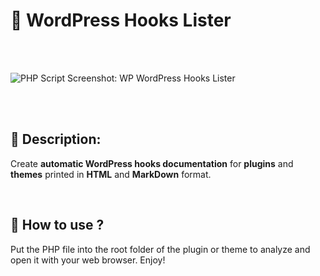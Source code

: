 # 🐡 WordPress Hooks Lister

<br/><br/>

![PHP Script Screenshot: WP WordPress Hooks Lister](https://wprock.fr/wp-content/uploads/2019/10/wordpress-hooks-lister.gif "PHP Script Screenshot: WP WordPress Hooks Lister")

<br/><br/>

## 🐳 Description:

Create **automatic WordPress hooks documentation** for **plugins** and **themes** printed in **HTML** and **MarkDown** format.

<br/>

## 🐠 How to use ?

Put the PHP file into the root folder of the plugin or theme to analyze and open it with your web browser. Enjoy!

